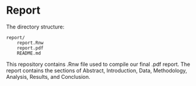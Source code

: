 # Report

The directory structure:
```
report/
	report.Rnw
	report.pdf
	README.md
```

This repository contains .Rnw file used to compile our final .pdf report. The report contains the sections of Abstract, Introduction, Data, Methodology, Analysis, Results, and Conclusion.
